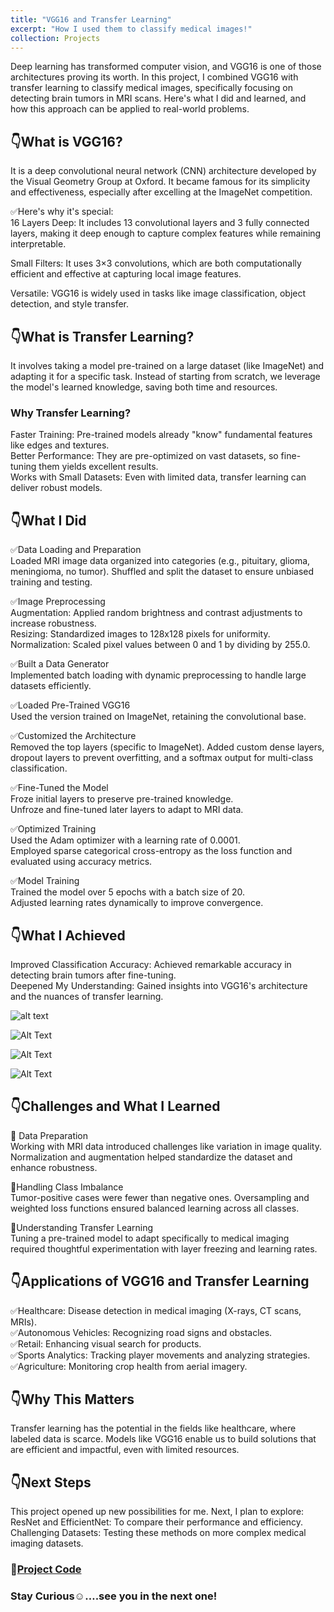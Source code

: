 ```yaml
---
title: "VGG16 and Transfer Learning"
excerpt: "How I used them to classify medical images!" 
collection: Projects 
---
```


Deep learning has transformed computer vision, and VGG16 is one of those architectures proving its worth. In this project, I combined VGG16 with transfer learning to classify medical images, specifically focusing on detecting brain tumors in MRI scans. Here's what I did and learned, and how this approach can be applied to real-world problems.

## 👇What is VGG16?

It is a deep convolutional neural network (CNN) architecture developed by the Visual Geometry Group at Oxford. It became famous for its simplicity and effectiveness, especially after excelling at the ImageNet competition.

✅Here's why it's special:  
16 Layers Deep: It includes 13 convolutional layers and 3 fully connected layers, making it deep enough to capture complex features while remaining interpretable.  

Small Filters: It uses 3×3 convolutions, which are both computationally efficient and effective at capturing local image features.  

Versatile: VGG16 is widely used in tasks like image classification, object detection, and style transfer.

## 👇What is Transfer Learning?

It involves taking a model pre-trained on a large dataset (like ImageNet) and adapting it for a specific task. Instead of starting from scratch, we leverage the model's learned knowledge, saving both time and resources.

### Why Transfer Learning?
Faster Training: Pre-trained models already "know" fundamental features like edges and textures.  
Better Performance: They are pre-optimized on vast datasets, so fine-tuning them yields excellent results.  
Works with Small Datasets: Even with limited data, transfer learning can deliver robust models.

## 👇What I Did

✅Data Loading and Preparation  
Loaded MRI image data organized into categories (e.g., pituitary, glioma, meningioma, no tumor).
Shuffled and split the dataset to ensure unbiased training and testing.

✅Image Preprocessing  
Augmentation: Applied random brightness and contrast adjustments to increase robustness.  
Resizing: Standardized images to 128x128 pixels for uniformity.  
Normalization: Scaled pixel values between 0 and 1 by dividing by 255.0.

✅Built a Data Generator  
Implemented batch loading with dynamic preprocessing to handle large datasets efficiently.

✅Loaded Pre-Trained VGG16  
 Used the version trained on ImageNet, retaining the convolutional base.

✅Customized the Architecture  
Removed the top layers (specific to ImageNet).
Added custom dense layers, dropout layers to prevent overfitting, and a softmax output for multi-class classification.

✅Fine-Tuned the Model  
Froze initial layers to preserve pre-trained knowledge.  
Unfroze and fine-tuned later layers to adapt to MRI data.

✅Optimized Training  
Used the Adam optimizer with a learning rate of 0.0001.  
Employed sparse categorical cross-entropy as the loss function and evaluated using accuracy metrics.

✅Model Training  
Trained the model over 5 epochs with a batch size of 20.  
Adjusted learning rates dynamically to improve convergence.

## 👇What I Achieved

Improved Classification Accuracy: Achieved remarkable accuracy in detecting brain tumors after fine-tuning.  
Deepened My Understanding: Gained insights into VGG16's architecture and the nuances of transfer learning.

![alt text](https://cdn-images-1.medium.com/v2/resize:fit:1200/0*_WoOqmi3S864-sQ0)

![Alt Text](https://cdn-images-1.medium.com/v2/resize:fit:1200/0*Kg3FJUV1SlO2wvjz)

![Alt Text](https://cdn-images-1.medium.com/v2/resize:fit:1200/0*EuL-2EblX44M4d1P)

![Alt Text](https://cdn-images-1.medium.com/v2/resize:fit:1200/0*d3L3ji4L2WH3Htw-)

## 👇Challenges and What I Learned
📌 Data Preparation  
Working with MRI data introduced challenges like variation in image quality. Normalization and augmentation helped standardize the dataset and enhance robustness.

📌Handling Class Imbalance  
Tumor-positive cases were fewer than negative ones. Oversampling and weighted loss functions ensured balanced learning across all classes.  

📌Understanding Transfer Learning  
Tuning a pre-trained model to adapt specifically to medical imaging required thoughtful experimentation with layer freezing and learning rates.

## 👇Applications of VGG16 and Transfer Learning

✅Healthcare: Disease detection in medical imaging (X-rays, CT scans, MRIs).  
✅Autonomous Vehicles: Recognizing road signs and obstacles.  
✅Retail: Enhancing visual search for products.  
✅Sports Analytics: Tracking player movements and analyzing strategies.  
✅Agriculture: Monitoring crop health from aerial imagery.

## 👇Why This Matters
Transfer learning has the potential in the fields like healthcare, where labeled data is scarce. Models like VGG16 enable us to build solutions that are efficient and impactful, even with limited resources.

## 👇Next Steps
This project opened up new possibilities for me. Next, I plan to explore:  
ResNet and EfficientNet: To compare their performance and efficiency.   
Challenging Datasets: Testing these methods on more complex medical imaging datasets.

### 📌[Project Code](https://github.com/thubZ09/MRI_Image_Classifier_Tumor)

### Stay Curious☺️….see you in the next one!